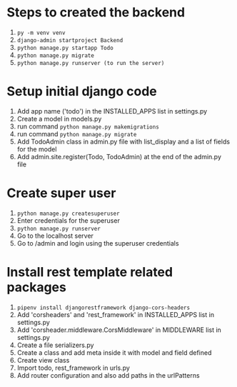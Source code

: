 # Steps to created the backend

1. `py -m venv venv`
2. `django-admin startproject Backend`
3. `python manage.py startapp Todo`
4. `python manage.py migrate`
5. `python manage.py runserver (to run the server)`

# Setup initial django code

1. Add app name ('todo') in the INSTALLED_APPS list in settings.py
2. Create a model in models.py
3. run command `python manage.py makemigrations`
4. run command `python manage.py migrate`
5. Add TodoAdmin class in admin.py file with list_display and a list of fields for the model
6. Add admin.site.register(Todo, TodoAdmin) at the end of the admin.py file

# Create super user

1. `python manage.py createsuperuser`
2. Enter credentials for the superuser
3. `python manage.py runserver`
4. Go to the localhost server
5. Go to /admin and login using the superuser credentials

# Install rest template related packages
  
1. `pipenv install djangorestframework django-cors-headers`
2. Add 'corsheaders' and 'rest_framework' in INSTALLED_APPS list in settings.py
3. Add 'corsheader.middleware.CorsMiddleware' in MIDDLEWARE list in settings.py
4. Create a file serializers.py 
5. Create a class and add meta inside it with model and field defined
6. Create view class
7. Import todo, rest_framework in urls.py 
8. Add router configuration and also add paths in the urlPatterns